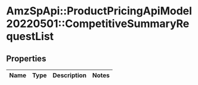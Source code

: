 # AmzSpApi::ProductPricingApiModel20220501::CompetitiveSummaryRequestList

## Properties
Name | Type | Description | Notes
------------ | ------------- | ------------- | -------------

